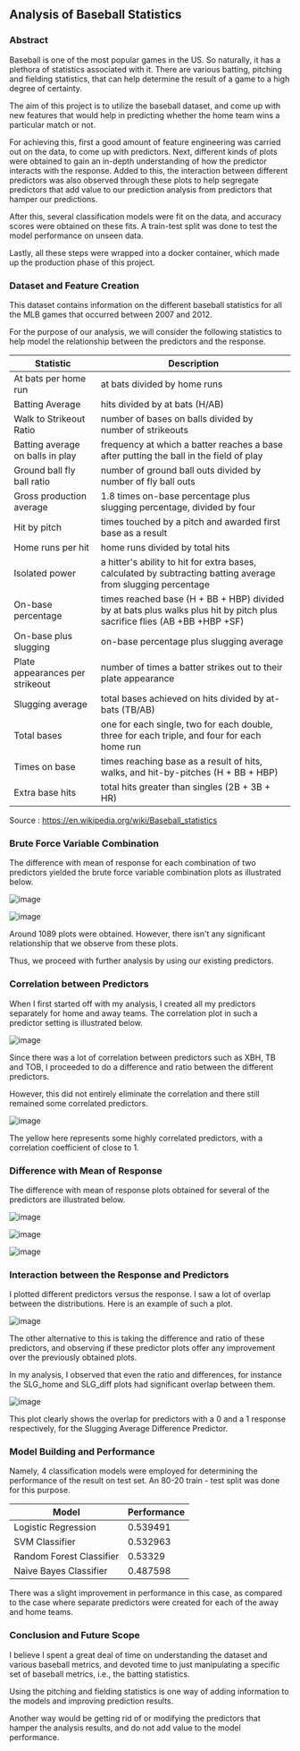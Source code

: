 ## Analysis of Baseball Statistics

### Abstract
Baseball is one of the most popular games in the US. So naturally, it has a plethora of statistics associated with it. There are various batting, pitching and fielding statistics, that can help determine the result of a game to a high degree of certainty.

The aim of this project is to utilize the baseball dataset, and come up with new features that would help in predicting whether the home team wins a particular match or not.

For achieving this, first a good amount of feature engineering was carried out on the data, to come up with predictors. Next, different kinds of plots were obtained to gain an in-depth understanding of how the predictor interacts with the response. Added to this, the interaction between different predictors was also observed through these plots to help segregate predictors that add value to our prediction analysis from predictors that hamper our predictions.

After this, several classification models were fit on the data, and accuracy scores were obtained on these fits. A train-test split was done to test the model performance on unseen data.

Lastly, all these steps were wrapped into a docker container, which made up the production phase of this project.

### Dataset and Feature Creation
This dataset contains information on the different baseball statistics for all the MLB games that occurred between 2007 and 2012.

For the purpose of our analysis, we will consider the following statistics to help model the relationship between the predictors and the response.


| Statistic| Description|
|----------|------------|
|At bats per home run|at bats divided by home runs|
|Batting Average|hits divided by at bats (H/AB)|             
|Walk to Strikeout Ratio|number of bases on balls divided by number of strikeouts|                    
|Batting average on balls in play| frequency at which a batter reaches a base after putting the ball in the field of play|                                      
|Ground ball fly ball ratio|number of ground ball outs divided by number of fly ball outs|            
|Gross production average|1.8 times on-base percentage plus slugging percentage, divided by four|
|Hit by pitch|times touched by a pitch and awarded first base as a result|
|Home runs per hit|home runs divided by total hits|
|Isolated power|a hitter's ability to hit for extra bases, calculated by subtracting batting average from slugging percentage|
|On-base percentage|times reached base (H + BB + HBP) divided by at bats plus walks plus hit by pitch plus sacrifice flies (AB +BB +HBP +SF)|
|On-base plus slugging|on-base percentage plus slugging average|
|Plate appearances per strikeout|number of times a batter strikes out to their plate appearance|
|Slugging average| total bases achieved on hits divided by at-bats (TB/AB)|
|Total bases| one for each single, two for each double, three for each triple, and four for each home run|
|Times on base| times reaching base as a result of hits, walks, and hit-by-pitches (H + BB + HBP)|
| Extra base hits| total hits greater than singles (2B + 3B + HR)|

Source : https://en.wikipedia.org/wiki/Baseball_statistics

### Brute Force Variable Combination
The difference with mean of response for each combination of two predictors yielded the brute force variable combination plots as illustrated below.

![image](https://user-images.githubusercontent.com/55113076/102708830-5b938980-4273-11eb-8f8e-10201a0c9bcb.png)

![image](https://user-images.githubusercontent.com/55113076/102722713-f5693e00-4328-11eb-840e-a72b8e955ccd.png)

Around 1089 plots were obtained. However, there isn't any significant relationship that we observe from these plots.

Thus, we proceed with further analysis by using our existing predictors.

### Correlation between Predictors
When I first started off with my analysis, I created all my predictors separately for home and away teams. The correlation plot in such a predictor setting is illustrated below.

![image](https://user-images.githubusercontent.com/55113076/102722807-a8d23280-4329-11eb-9265-136e65d5e3b7.png)


Since there was a lot of correlation between predictors such as XBH, TB and TOB, I proceeded to do a difference and ratio between the different predictors.

However, this did not entirely eliminate the correlation and there still remained some correlated predictors. 

![image](https://user-images.githubusercontent.com/55113076/102709105-3b64ca00-4275-11eb-87eb-c51ea4dd6dc9.png)


The yellow here represents some highly correlated predictors, with a correlation coefficient of close to 1.

### Difference with Mean of Response
The difference with mean of response plots obtained for several of the predictors are illustrated below.

![image](https://user-images.githubusercontent.com/55113076/102722922-8a206b80-432a-11eb-9e78-9622e51abd2f.png)

![image](https://user-images.githubusercontent.com/55113076/102722929-999fb480-432a-11eb-8699-20ae12f6ed0b.png)

![image](https://user-images.githubusercontent.com/55113076/102722987-f8fdc480-432a-11eb-8d36-6e7fdeb1d841.png)

### Interaction between the Response and Predictors
I plotted different predictors versus the response. I saw a lot of overlap between the distributions. Here is an example of such a plot.

![image](https://user-images.githubusercontent.com/55113076/102722601-239a4e00-4328-11eb-9ab2-931e685b325f.png)

The other alternative to this is taking the difference and ratio of these predictors, and observing if these predictor plots offer any improvement over the previously obtained plots.

In my analysis, I observed that even the ratio and differences, for instance the SLG_home and SLG_diff plots had significant overlap between them.

![image](https://user-images.githubusercontent.com/55113076/102708897-d6f53b00-4273-11eb-9966-14ab1ed64226.png)

This plot clearly shows the overlap for predictors with a 0 and a 1 response respectively, for the Slugging Average Difference Predictor.

### Model Building and Performance
Namely, 4 classification models were employed for determining the performance of the result on test set. An 80-20 train - test split was done for this purpose. 

|Model| Performance |
|-----|----------|
|Logistic Regression|0.539491|
|SVM Classifier|0.532963|
|Random Forest Classifier|0.53329|
|Naive Bayes Classifier|0.487598|

There was a slight improvement in performance in this case, as compared to the case where separate predictors were created for each of the away and home teams.

### Conclusion and Future Scope
I believe I spent a great deal of time on understanding the dataset and various baseball metrics, and devoted time to just manipulating a specific set of baseball metrics, i.e., the batting statistics.

Using the pitching and fielding statistics is one way of adding information to the models and improving prediction results.

Another way would be getting rid of or modifying the predictors that hamper the analysis results, and do not add value to the model performance.

